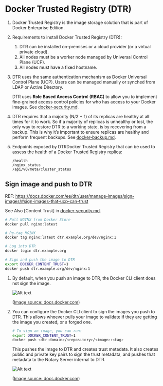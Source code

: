 # Docker Trusted Registry (DTR)

1. Docker Trusted Registry is the image storage solution that is part of Docker Enterprise Edition.

1. Requirements to install Docker Trusted Registry (DTR):
    1. DTR can be installed on-premises or a cloud provider (or a virtual private cloud).
    1. All nodes must be a worker node managed by Universal Control Plane (UCP).
    1. All nodes must have a fixed hostname.

1. DTR uses the same authentication mechanism as Docker Universal Control Plane (UCP). Users can be managed manually
   or synched from LDAP or Active Directory. 
   
   DTR uses **Role Based Access Control (RBAC)** to allow you to implement fine-grained access control policies for
   who has access to your Docker images. See [docker-security.md](docker-security.md).

1. DTR requires that a majority (N/2 + 1) of its replicas are healthy at all times for it to work.
   So if a majority of replicas is unhealthy or lost, the only way to restore DTR to a working state, is by recovering
   from a backup. This is why it’s important to ensure replicas are healthy and perform frequent backups.
   See [docker-backup.md](docker-backup.md).

1. Endpoints exposed by DTRDocker Trusted Registry that can be used to assess the health of a Docker Trusted Registry
   replica:
    ```
    /health
    /nginx_status
    /api/v0/meta/cluster_status
    ```

## Sign image and push to DTR

REF: https://docs.docker.com/ee/dtr/user/manage-images/sign-images/#sign-images-that-ucp-can-trust

See Also [Content Trust] in [docker-security.md](docker-security.md).

```bash
# Pull NGINX from Docker Store
docker pull nginx:latest

# Re-tag NGINX
docker tag nginx:latest dtr.example.org/dev/nginx:1

# Log into DTR
docker login dtr.example.org

# Sign and push the image to DTR
export DOCKER_CONTENT_TRUST=1
docker push dtr.example.org/dev/nginx:1
```

1. By default, when you push an image to DTR, the Docker CLI client does not sign the image.

   ![Alt text](https://docs.docker.com/ee/dtr/images/sign-an-image-1.svg?sanitize=true)

   ([Image source: docs.docker.com](https://docs.docker.com))

1. You can configure the Docker CLI client to sign the images you push to DTR. This allows whoever pulls your image to
   validate if they are getting the image you created, or a forged one.

   ```bash
   # To sign an image, you can run:
   export DOCKER_CONTENT_TRUST=1
   docker push <dtr-domain>/<repository>/<image>:<tag>
   ```

   This pushes the image to DTR and creates trust metadata. It also creates public and private key pairs to sign the
   trust metadata, and pushes that metadata to the Notary Server internal to DTR.

   ![Alt text](https://docs.docker.com/ee/dtr/images/sign-an-image-2.svg?sanitize=true)

   ([Image source: docs.docker.com](https://docs.docker.com))


